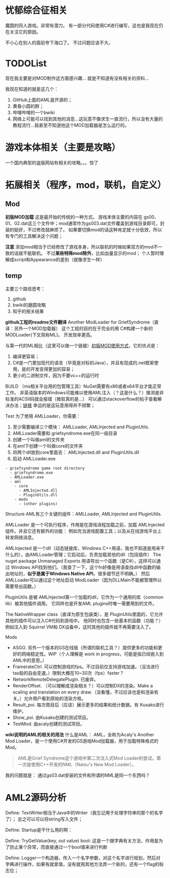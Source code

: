 # 忧郁综合征相关
魔圆的同人游戏。非常有潜力。
有一部分代码使用C#进行编写，这也是我现在仍在关注它的原因。

不小心在别人的面前夸下海口了。 不过问题应该不大。


# TODOList
现在我主要是对MOD制作这方面感兴趣...
就是不知道有没有相关的资料...

我现在知道的就是这几个：
1. GitHub上面的AML是开源的；
1. 黄昏小圆的群；
1. 哔哩哔哩的一个bwiki
1. 网络上可能可以找到其他的消息...这玩意不像求生一直流行，所以没有大量的教程流行...我甚至不知道他这个MOD加载器是怎么运行的。

# 游戏本体相关（主要是攻略）
一个国内典型的盗版网站有相关的攻略。。。惊了


# 拓展相关（程序，mod，联机，自定义）
## Mod
**初版MOD加载**
这是最开始的传统的一种方式。
游戏本体主要的内容在 gs00、01、02.dat这三个文件中；mod通常作为gs003.dat文件覆盖到游戏目录即可，封装的挺好，不过修改就麻烦了。
如果要切换mod的话这种肯定就十分低效，所以有专门的工具解决这个问题；

**注意**
添加mod相当于已经修改了游戏本身，所以联机的时候如果双方的mod不一致的话就不能联机。
不过**某些特殊mod除外**，比如血量显示的mod；
个人暂时理解成script和Appearance的差别（就像求生一样）
## temp
主要三个路径思考：
1. github
1. bwiki的磨圆攻略
1. 知乎的相关结果

**github工程的readme文件翻译**
Another ModLoader for GriefSyndrome（直译：另外一个MOD加载器）
这个工程的目的在于完全的用 C#构建一个新的MODLoader(下文简称ML)。
开发效率更高。

与第一代的ML相比（这里可以做一个链接）[初版MOD使用方式](https://wiki.biligame.com/gs/Mod%E4%BD%BF%E7%94%A8%E6%95%99%E7%A8%8B)，它的优点是：
1. 编译更容易；
1. C#是一门更加现代的语言（毕竟是对标的Java），并且有现成的.net框架使用，是的开发变得更加的容易；
1. 更小的二进制文件，因为不要vc++的运行时

BUILD
（ms相关平台用的包管理工具）NuGet需要有x86或者x64平台才能正常工作。
非英语版本的Windows可能难以使用AML注入（？这是什么？）推测是非标准的ACSII码就会报错（微软真的是...）
可以通过stackoverflow的帖子查看解决办法；[链接](http://stackoverflow.com/a/27939875/3622514)
幸运的是这玩意用得并不频繁；

Test
为了使用 AMLLoader，你需要：
1. 至少需要编译三个模块： AMLLoader, AMLInjected and PluginUtils.
1. AMLLoader需要和 griefsyndrome.exe在同一级目录
1. 创建一个叫做aml的文件夹
1. 在aml下创建一个叫做core的文件夹
1. 将两个dll放到core里面去： AMLInjected.dll and PluginUtils.dll
1. 启动 AMLLoader.exe

```
- griefsyndrome game root directory
  - griefsyndrome.exe
  - AMLLoader.exe
  - aml
    - core
      - AMLInjected.dll
      - PluginUtils.dll
    - mods
      - (other plugins)
```

Structure
AML有三个关键的组件：AMLLoader, AMLInjected and PluginUtils.

AMLLoader 是一个可执行程序，作用是在游戏进程加载之前，加载 AMLInjected组件。并且它还有额外的功能： 例如充当游戏配置工具；以及从在线游戏平台上转发网络消息。

AMLInjected 是一个dll（动态链接库，Windows C++用语，我也不知道是用来干什么的），由AMLLoader管理；它启动后，负责加载其他的dll（包括插件）
The nuget package Unmanaged Exports 用语导出一个函数（是C#），这样可以通过 Windows API找到他们。（我查了一下，这个fn好像是用语查找dll中函数的输出地址的，**似乎是属于Windows Native API**。很多细节还不明确。）
然后 AMLLoader可以通过这个地址启动 ModLoader（因为DLLMain不能被管理所以需要导出函数。）

PluginUtils 是被 AMLInjected第一个加载的dll，它作为一个通用的库（common lib）被其他插件调用。
它同样也是开发AML plugins时唯一需要用到的文件。

The NativeWrapper class（直译为原生包装类），是 PluginUtils里面的，它允许其他的插件可以注入C#代码到游戏中。 他同时也包含一些基本的函数（功能？）例如注入到 Squirrel VM和 DX设备中，这时其他的插件就不再需要注入了。

Mods
- ASGO. 另外一个版本的GS在线版（所谓的联机工具？）提供更多的功能和更好的网络稳定性。WIP（个人理解是 work in progress，可能是指已经嵌入到 AML中的意思。）
- FramerateCtrl. 可以控制游戏的fps。不过目前仅支持游戏加速。（没法进行tas般的自由变速。）限制大概在10~30次（fps）faster？
- NetworkRemoteDelegatePlugin. 已废弃。
- RenderOffset. （可以理解成渲染相关？）可以控制DX的渲染。Make a scaling and translation on every draw.（没看懂，不过应该也是和渲染有关。）允许用户看到原始的渲染方格。
- Result_poi. 每次周目后（应该）展示更多的结果和统计数据。有 Kusako进行维护。
- Show_poi. 由Kusako创建的测试项目。
- TestMod. 由acaly创建的测试项目。

**wiki说明的AML的相关的用法**
什么是AML：
AML，全称为Acaly's Another Mod Loader，是一个使用C#开发的GS游戏Mod加载器，用于加载特殊格式的Mod。

> AML是Grief Syndrome这个游戏中第二次注入式Mod Loader的尝试。第一次是使用C++开发的NML（Natsu's New Mod Loader）。

我的问题就是： 通过gs03.dat安装的文件和所谓的NML是同一个东西吗？


# AML2源码分析

Define: TextWriter相当于Java中的Writer（我忘记用于处理字符串的那个的名字了）； 总之可以可以将string写入文件；

Define: Startup是干什么用的啊：

Define: TryGetValue(key, out value) bool: 这是一个跟字典有关方法，作用是为了防止某个异常，而直接通过一个bool值来进行判断

Define: Logger一个构造器，传入一个名字参数，对这个名字进行规划，然后对字典进行操作，如果有就拿值，没有就用其他方法弄一个新的，还有一个flag的标志位；

